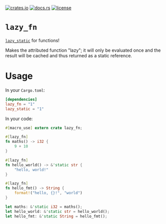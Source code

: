 [![crates.io](https://img.shields.io/crates/v/lazy_fn.svg)](https://crates.io/crates/lazy_fn)
[![docs.rs](https://docs.rs/lazy_fn/badge.svg)](https://docs.rs/lazy_fn/)
[![license](https://img.shields.io/crates/l/lazy_fn)](https://github.com/WilliamVenner/lazy_fn/blob/master/LICENSE)

# `lazy_fn`

[`lazy_static`](https://docs.rs/lazy_static) for functions!

Makes the attributed function "lazy"; it will only be evaluated once and the result will be cached and thus returned as a static reference.

# Usage

In your `Cargo.toml`:

```toml
[dependencies]
lazy_fn = "1"
lazy_static = "1"
```

In your code:

```rust
#[macro_use] extern crate lazy_fn;

#[lazy_fn]
fn maths() -> i32 {
    9 + 10
}

#[lazy_fn]
fn hello_world() -> &'static str {
    "hello, world!"
}

#[lazy_fn]
fn hello_fmt() -> String {
    format!("hello, {}!", "world")
}

let maths: &'static i32 = maths();
let hello_world: &'static str = hello_world();
let hello_fmt: &'static String = hello_fmt();
```